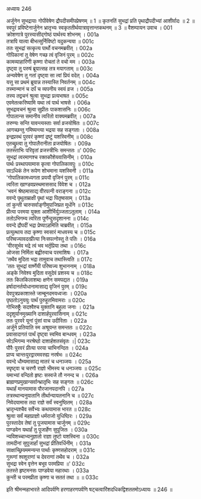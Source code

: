 अध्यायः 246

अर्जुनेन सुभद्रायाः गोपीवेषेण द्रौपदीसमीपप्रेषणम् ॥ 1 ॥ कृतनतिं सुभद्रां प्रति पृथाद्रौपदीभ्यां आशीर्वादः ॥ 2 ॥ स्वपुरं प्रविष्टेनार्जुनेन भ्रातृभ्यः स्वकृततीर्थयात्रावृत्तान्तकथनम् ॥ 3 ॥
वैशम्पायन उवाच ।	001  
क्रोशणात्रे पुरस्यासीद्गोष्ठं पार्थस्य शोभनम् ।	001a  
तत्रापि यात्वा बीभत्सुर्निविष्टो यदुकन्यया ॥	001c  
ततः सुभद्रां सत्कृत्य पार्थो वचनमब्रवीत् ।	002a  
गोपिकानां तु वेषेण गच्छ त्वं वृजिनं पुरम् ॥	002c  
कामव्याहारिणी कृष्णा रोचतां ते वचो मम ।	003a  
दृष्ट्वा तु परुषं ब्रूयात्सह तत्र मयागताम् ॥	003c  
अन्यवेषेण तु गतां दृष्ट्वा सा त्वां प्रियं वदेत् ।	004a  
यत्तु सा प्रथमं ब्रूयान्न तस्यास्ति निवर्तनम् ॥	004c  
तस्मान्मानं च दर्पं च व्यपनीय स्वयं व्रज ।	005a  
तस्य तद्वचनं श्रुत्वा सुभद्रा प्रत्यभाषत ॥	005c  
एवमेतत्करिष्यामि यथा त्वं पार्थ भाषसे ।	006a  
सुभद्रावचनं श्रुत्वा सुप्रीतः पाकशासनिः ॥	006c  
गोपालान्स समानीय त्वरितो वाक्यमब्रवीत् ।	007a  
तरुण्यः सन्ति यावन्त्यस्ताः सर्वा व्रजयोषितः ॥	007c  
आगच्छन्तु गमिष्यन्त्या भद्रया सह सङ्गताः ।	008a  
इन्द्रप्रस्थं पुरवरं कृष्णां द्रष्टुं यशस्विनीम् ॥	008c  
एतच्छ्रुत्वा तु गोपालैरानीता व्रजयोषितः ।	009a  
ततस्ताभिः परिवृतां व्रजस्त्रीभिः समन्ततः ॥\'	009c  
सुभद्रां त्वरमाणश्च रक्तकौशेयवासिनीम् ।	010a  
पार्थः प्रस्थापयामास कृत्वा गोपालिकावपुः ॥	010c  
साऽधिकं तेन रूपेण शोभमाना यशस्विनी ।	011a  
\'गोपालिकामध्यगता प्रययौ वृजिनं पुरम् ॥	011c  
त्वरिता खाण्डवप्रस्थमाससाद विवेश च ।	012a  
\'भवनं श्रेष्ठमासाद्य वीरपत्नी वराङ्गना ॥	012c  
ववन्दे पृथुताम्राक्षी पृथां भद्रा पितृष्वसाम् ।	013a  
तां कुन्ती चारुसर्वाङ्गीमुपाजिघ्रत मूर्धनि ॥	013c  
प्रीत्या परमया युक्ता आशीर्भिर्युञ्जताऽतुलाम् ।	014a  
ततोऽभिगम्य त्वरिता पूर्णेन्दुसदृशानना ॥	014c  
ववन्दे द्रौपदीं भद्रा प्रेष्याऽहमिति चाब्रवीत् ।	015a  
प्रत्युत्थाय तदा कृष्णा स्वसारं माधवस्य च ॥	015c  
परिष्वज्यावदत्प्रीत्या निःसपत्नोस्तु ते पतिः ।	016a  
\'वीरसूर्भव भद्रे त्वं भव भर्तृप्रिया तथा ॥	016c  
ओजसा निर्मिता बह्वीरुवाच परमाशिषः ।	017a  
\'तथैव मुदिता भद्रा तामुवाच तथास्त्विति ॥	017c  
\'ततः सुभद्रां वार्ष्णेयी परिष्वज्य शुभाननाम् ।	018a  
अङ्के निवेश्य मुदिता वसुदेवं प्रशस्य च ॥	018c  
ततः किलकिलाशब्दः क्षणेन समपद्यत ।	019a  
हर्षादानर्तयोधानामासाद्य वृजिनं पुरम् ॥	019c  
देवपुत्रप्रकाशास्ते जाम्बूनदमयध्वजाः ।	020a  
पृष्ठतोऽनुययुः पार्थं पुरुहूतमिवामराः ॥	020c  
गोभिरुष्ट्रैः सदश्वैश्च युक्तानि बहुला जनाः ।	021a  
ददृशुर्यानमुख्यानि दाशार्हपुरवासिनाम् ॥	021c  
ततः पुरवरे यूनां पुंसां वाच उदीरिताः ।	022a  
अर्जुने प्रतियाति स्म अश्रूयन्त समन्ततः ॥	022c  
प्रवासादागतं पार्थं दृष्ट्वा स्वमिव बान्धवम् ।	023a  
सोऽभिगम्य नरश्रेष्ठो दाशार्हशतसंवृतः ।|	023c  
पौरैः पुरवरं प्रीत्या परया चाभिनन्दितः ।	024a  
प्राप्य चान्तःपुरद्वारमवरुह्य नरर्षभः ॥	024c  
ववन्दे धौम्यमासाद्य मातरं च धनञ्जयः ।	025a  
स्पृष्ट्वा च चरणौ राज्ञो भीमस्य च धनञ्जयः ॥	025c  
यमाभ्यां वन्दितो हृष्टः सस्वजे तौ ननन्द च ।	026a  
ब्राह्मणप्रमुखान्सर्वान्भ्रातृभिः सह सङ्गतः ॥	026c  
यथार्हं मानयामास पौरजानपदानपि ।	027a  
तत्रस्थान्यनुयातानि तीर्थान्यायतनानि च ॥	027c  
निवेदयामास तदा राज्ञे सर्वं स्वनुष्ठितम् ।	028a  
भ्रातृभ्यश्चैव सर्वेभ्यः कथयामास भारत ॥	028c  
श्रुत्वा सर्वं महाप्राज्ञो धर्मराजो युधिष्ठिरः ।	029a  
पुरस्तादेव तेषां तु पूजयामास चार्जुनम् ॥	029c  
पाण्डवेन यथार्हं तु पूजार्हेण सुपूजितः ।	030a  
न्यविशच्चाभ्यनुज्ञातो राज्ञा तुष्टो यशस्विना ॥	030c  
तामदीनां सुपूजार्हां सुभद्रां प्रीतिवर्धिनीम् ।	031a  
साक्षाच्छ्रियममन्यन्त पार्थाः कृष्णसहोदराम् ॥	031c  
गुरूणां श्वशुराणां च देवराणां तथैव च ।	032a  
सुभद्रा स्वेन वृत्तेन बभूव परमप्रिया ॥\'	032c  
ततस्ते हृष्टमनसः पाण्डवेया महारथाः ।	033a  
कुन्ती च परमप्रीता कृष्णा च सततं तथा ॥ ॥	033c  

इति श्रीमन्महाभारते आदिपर्वणि हरणाहरणपर्वणि षट्चत्वारिंशदधिकद्विशततमोऽध्यायः ॥ 246 ॥
